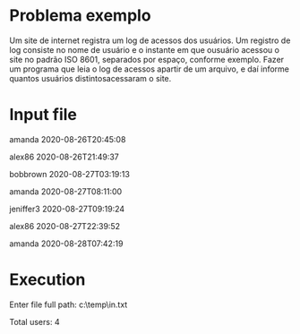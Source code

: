 ﻿# Problema exemplo

Um site de internet registra um log de acessos dos usuários. 
Um registro de log consiste no nome de usuário e o instante 
em que ousuário acessou o site no padrão ISO 8601, separados por espaço,
conforme exemplo. Fazer um programa que leia o log de acessos apartir
de um arquivo, e daí informe quantos usuários distintosacessaram o site.


# Input file

amanda 2020-08-26T20:45:08

alex86 2020-08-26T21:49:37

bobbrown 2020-08-27T03:19:13

amanda 2020-08-27T08:11:00

jeniffer3 2020-08-27T09:19:24

alex86 2020-08-27T22:39:52

amanda 2020-08-28T07:42:19

# Execution

Enter file full path: c:\temp\in.txt

Total users: 4